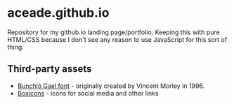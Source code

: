 # aceade.github.io
Repository for my github.io landing page/portfolio. Keeping this with pure HTML/CSS because I don't see any reason to use JavaScript for this sort of thing.

## Third-party assets
- [Bunchló Gael font](https://www.ffonts.net/Bunchl.font) - originally created by Vincent Morley in 1996.
- [Boxicons](https://boxicons.com) - icons for social media and other links
